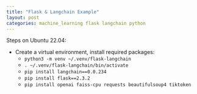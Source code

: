 ```yaml
---
title: "Flask & Langchain Example"
layout: post
categories: machine_learning flask langchain python
---
```


Steps on Ubuntu 22.04:
* Create a virtual environment, install required packages:
  * `python3 -m venv ~/.venv/flask-langchain`
  * `. ~/.venv/flask-langchain/bin/activate`
  * `pip install langchain==0.0.234`
  * `pip install flask==2.3.2`
  * `pip install openai faiss-cpu requests beautifulsoup4 tiktoken`